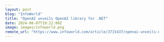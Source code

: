```yaml
---
layout: post
blog: "InfoWorld"
title: "OpenAI unveils OpenAI library for .NET"
date: 2024-06-07T19:22:00Z
image: images/infoworld.png
remote_url: "https://www.infoworld.com/article/3715437/openai-unveils-openai-library-for-net.html#tk.rss_applicationdevelopment"
---
```

